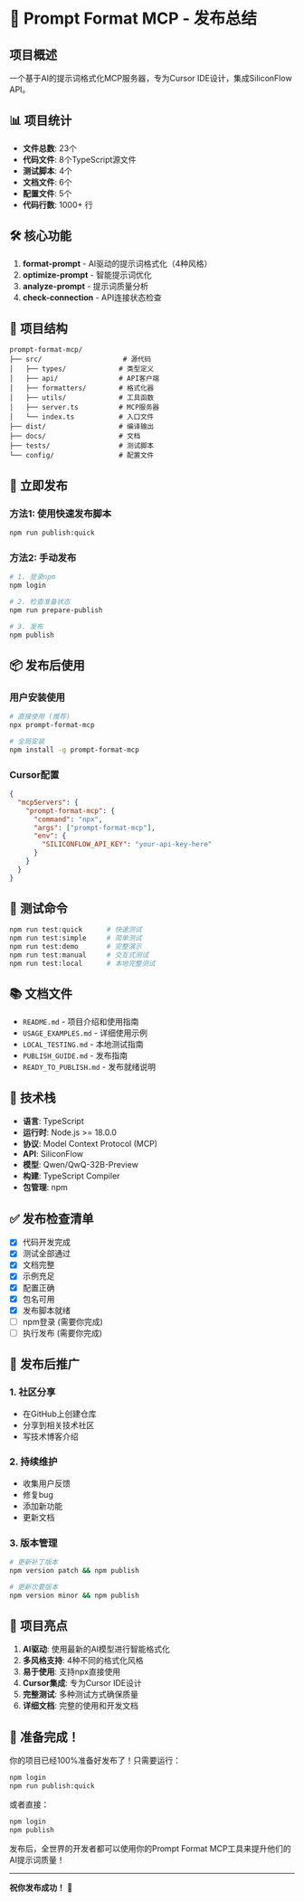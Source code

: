 # 🎉 Prompt Format MCP - 发布总结

## 项目概述
一个基于AI的提示词格式化MCP服务器，专为Cursor IDE设计，集成SiliconFlow API。

## 📊 项目统计
- **文件总数**: 23个
- **代码文件**: 8个TypeScript源文件
- **测试脚本**: 4个
- **文档文件**: 6个
- **配置文件**: 5个
- **代码行数**: 1000+ 行

## 🛠️ 核心功能
1. **format-prompt** - AI驱动的提示词格式化（4种风格）
2. **optimize-prompt** - 智能提示词优化
3. **analyze-prompt** - 提示词质量分析
4. **check-connection** - API连接状态检查

## 📁 项目结构
```
prompt-format-mcp/
├── src/                    # 源代码
│   ├── types/             # 类型定义
│   ├── api/               # API客户端
│   ├── formatters/        # 格式化器
│   ├── utils/             # 工具函数
│   ├── server.ts          # MCP服务器
│   └── index.ts           # 入口文件
├── dist/                  # 编译输出
├── docs/                  # 文档
├── tests/                 # 测试脚本
└── config/                # 配置文件
```

## 🚀 立即发布

### 方法1: 使用快速发布脚本
```bash
npm run publish:quick
```

### 方法2: 手动发布
```bash
# 1. 登录npm
npm login

# 2. 检查准备状态
npm run prepare-publish

# 3. 发布
npm publish
```

## 📦 发布后使用

### 用户安装使用
```bash
# 直接使用 (推荐)
npx prompt-format-mcp

# 全局安装
npm install -g prompt-format-mcp
```

### Cursor配置
```json
{
  "mcpServers": {
    "prompt-format-mcp": {
      "command": "npx",
      "args": ["prompt-format-mcp"],
      "env": {
        "SILICONFLOW_API_KEY": "your-api-key-here"
      }
    }
  }
}
```

## 🧪 测试命令
```bash
npm run test:quick      # 快速测试
npm run test:simple     # 简单测试
npm run test:demo       # 完整演示
npm run test:manual     # 交互式测试
npm run test:local      # 本地完整测试
```

## 📚 文档文件
- `README.md` - 项目介绍和使用指南
- `USAGE_EXAMPLES.md` - 详细使用示例
- `LOCAL_TESTING.md` - 本地测试指南
- `PUBLISH_GUIDE.md` - 发布指南
- `READY_TO_PUBLISH.md` - 发布就绪说明

## 🔧 技术栈
- **语言**: TypeScript
- **运行时**: Node.js >= 18.0.0
- **协议**: Model Context Protocol (MCP)
- **API**: SiliconFlow
- **模型**: Qwen/QwQ-32B-Preview
- **构建**: TypeScript Compiler
- **包管理**: npm

## ✅ 发布检查清单
- [x] 代码开发完成
- [x] 测试全部通过
- [x] 文档完整
- [x] 示例充足
- [x] 配置正确
- [x] 包名可用
- [x] 发布脚本就绪
- [ ] npm登录 (需要你完成)
- [ ] 执行发布 (需要你完成)

## 🎯 发布后推广

### 1. 社区分享
- 在GitHub上创建仓库
- 分享到相关技术社区
- 写技术博客介绍

### 2. 持续维护
- 收集用户反馈
- 修复bug
- 添加新功能
- 更新文档

### 3. 版本管理
```bash
# 更新补丁版本
npm version patch && npm publish

# 更新次要版本
npm version minor && npm publish
```

## 🌟 项目亮点
1. **AI驱动**: 使用最新的AI模型进行智能格式化
2. **多风格支持**: 4种不同的格式化风格
3. **易于使用**: 支持npx直接使用
4. **Cursor集成**: 专为Cursor IDE设计
5. **完整测试**: 多种测试方式确保质量
6. **详细文档**: 完整的使用和开发文档

## 🎉 准备完成！

你的项目已经100%准备好发布了！只需要运行：

```bash
npm login
npm run publish:quick
```

或者直接：

```bash
npm login
npm publish
```

发布后，全世界的开发者都可以使用你的Prompt Format MCP工具来提升他们的AI提示词质量！

---

**祝你发布成功！** 🚀 